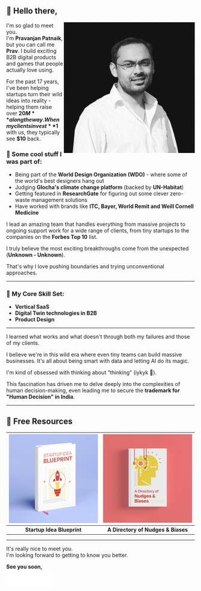 ## 👋 Hello there,

<img src="./assets/Pravanjan_resize.jpg" alt="Cover-Image" width="350" align="right"/>

I'm so glad to meet you.  
I'm **Pravanjan Patnaik**, but you can call me **Prav**. I build exciting B2B digital products and games that people actually love using.  

For the past 17 years, I've been helping startups turn their wild ideas into reality - helping them raise over **$20M** along the way. When my clients invest **$1** with us, they typically see **$10** back.  

### 🌟 Some cool stuff I was part of:
- Being part of the **World Design Organization (WDO)** - where some of the world's best designers hang out  
- Judging **Glocha's climate change platform** (backed by **UN-Habitat**)  
- Getting featured in **ResearchGate** for figuring out some clever zero-waste management solutions  
- Have worked with brands like **ITC, Bayer, World Remit and Weill Cornell Medicine**  

I lead an amazing team that handles everything from massive projects to ongoing support work for a wide range of clients, from tiny startups to the companies on the **Forbes Top 10** list.  

I truly believe the most exciting breakthroughs come from the unexpected (**Unknown - Unknown**).  

That's why I love pushing boundaries and trying unconventional approaches.  

---

### 🔧 My Core Skill Set:
- **Vertical SaaS**  
- **Digital Twin technologies in B2B**  
- **Product Design**  

---

I learned what works and what doesn't through both my failures and those of my clients.  

I believe we're in this wild era where even tiny teams can build massive businesses. It's all about being smart with data and letting AI do its magic.  

I'm kind of obsessed with thinking about “thinking” (iykyk 👀).  

This fascination has driven me to delve deeply into the complexities of human decision-making, even leading me to secure the **trademark for "Human Decision" in India**.  

---

## 🎁 Free Resources

| <a href="https://startupideas.preview.softr.app/?autoUser=true&show-toolbar=true"><img src="./assets/startupIdeas.png" width="300" alt="Startup Idea Blueprint"/></a> | <a href="https://boatneck-skirt-bd1.notion.site/Nudges-Database-10ce42bd297580a98f9dd31ffd7a5bd1"><img src="./assets/nudges.png" width="300" alt="A Directory of Nudges & Biases"/></a> |
|:---:|:---:|
| **Startup Idea Blueprint** | **A Directory of Nudges & Biases** |


---
It's really nice to meet you.  
I'm looking forward to getting to know you better.  

**See you soon,**  
<img src="./assets/signatureW.png" width="25%">
